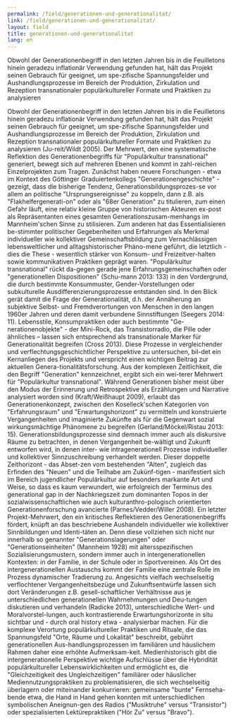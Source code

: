 ```yaml
---
permalink: /field/generationen-und-generationalitat/
link: /field/generationen-und-generationalitat/
layout: field
title: generationen-und-generationalitat
lang: en
---
```


Obwohl der Generationenbegriff in den letzten Jahren bis in die Feuilletons hinein geradezu inflationär Verwendung gefunden hat, hält das Projekt seinen Gebrauch für geeignet, um spe-zifische Spannungsfelder und Aushandlungsprozesse im Bereich der Produktion, Zirkulation und Rezeption transnationaler populärkultureller Formate und Praktiken zu analysieren
<!-- more -->

Obwohl der Generationenbegriff in den letzten Jahren bis in die Feuilletons hinein geradezu inflationär Verwendung gefunden hat, hält das Projekt seinen Gebrauch für geeignet, um spe-zifische Spannungsfelder und Aushandlungsprozesse im Bereich der Produktion, Zirkulation und Rezeption transnationaler populärkultureller Formate und Praktiken zu analysieren (Ju-reit/Wildt 2005). Der Mehrwert, den eine systematische Reflektion des Generationenbegriffs für "Populärkultur transnational" generiert, bewegt sich auf mehreren Ebenen und kommt in zahl-reichen Einzelprojekten zum Tragen. 
Zunächst haben neuere Forschungen - etwa im Kontext des Göttinger Graduiertenkollegs  "Generationengeschichte" - gezeigt, dass die bisherige Tendenz, Generationsbildungsprozes-se vor allem an politische "Ursprungsereignisse" zu koppeln, dann z.B. als "Flakhelfergenerati-on" oder als "68er Generation" zu titulieren, zum einen Gefahr läuft, eine relativ kleine Gruppe von historischen Akteuren ex-post als Repräsentanten eines gesamten Generationszusam-menhangs im Mannheim'schen Sinne zu stilisieren. Zum anderen hat das Essentialisieren be-stimmter politischer Gegebenheiten und Erfahrungen als Merkmal individueller wie kollektiver Gemeinschaftsbildung zum Vernachlässigen lebensweltlicher und alltagshistorischer Phäno-mene geführt, die letztlich - dies die These - wesentlich stärker von Konsum- und Freizeitver-halten sowie kommunikativen Praktiken geprägt waren. "Populärkultur transnational" rückt da-gegen gerade jene Erfahrungsgemeinschaften oder "generationellen Dispositionen" (Schu-mann 2013: 133) in den Vordergrund, die durch bestimmte Konsummuster, Gender-Vorstellungen oder subkulturelle Ausdifferenzierungsprozesse entstanden sind. In den Blick gerät damit die Frage der Generationalität, d.h. der Annäherung an subjektive Selbst- und Fremdverortungen von Menschen in den langen 1960er Jahren und deren damit verbundene Sinnstiftungen (Seegers 2014: 11). Lebensstile, Konsumpraktiken oder auch bestimmte "Ge-nerationenobjekte" - der Mini-Rock, das Transistorradio, die Pille oder ähnliches – lassen sich entsprechend als transnationale Marker für Generationalität begreifen (Cross 2013). Diese Prozesse in vergleichender und verflechtungsgeschichtlicher Perspektive zu untersuchen, bil-det ein Kernanliegen des Projekts und verspricht einen wichtigen Beitrag zur aktuellen Genera-tionalitätsforschung.
Aus der komplexen Zeitlichkeit, die den Begriff "Generation" kennzeichnet, ergibt sich ein wei-terer Mehrwert für "Populärkultur transnational". Während Generationen bisher meist über den Modus der Erinnerung und Retrospektive als Erzählungen und Narrative analysiert worden sind (Kraft/Weißhaupt 2009), erlaubt das Generationenkonzept, zwischen den Koselleck'schen Kategorien von "Erfahrungsraum" und "Erwartungshorizont" zu vermitteln und konstruierte Vergangenheiten und imaginierte Zukünfte als für die Gegenwart sozial wirkungsmächtige Phänomene zu begreifen (Gerland/Möckel/Ristau 2013: 15). Generationsbildungsprozesse sind demnach immer auch als diskursive Räume zu betrachten, in denen Vergangenheit be-wältigt und Zukunft entworfen wird, in denen inter- wie intragenerationell Prozesse individueller und kollektiver Sinnzuschreibung verhandelt werden. Dieser doppelte Zeithorizont - das Abset-zen vom bestehenden "Alten", zugleich das Erfinden des "Neuen" und die Teilhabe am Zukünf-tigen - manifestiert sich im Bereich jugendlicher Populärkultur auf besonders markante Art und Weise, so dass es kaum verwundert, wie erfolgreich der Terminus des generational gap in der Nachkriegszeit zum dominanten Topos in der sozialwissenschaftlichen wie auch kulturanthro-pologisch orientierten Generationenforschung avancierte (Parnes/Vedder/Willer 2008).
Ein letzter Projekt-Mehrwert, den ein kritisches Reflektieren des Generationenbegriffs fördert, knüpft an das beschriebene Aushandeln individueller wie kollektiver Sinnbildungen und Identi-täten an. Denn diese vollziehen sich nicht nur innerhalb so genannter "Generationslagerungen" oder "Generationseinheiten" (Mannheim 1928) mit altersspezifischen Sozialisierungsmustern, sondern immer auch in intergenerationellen Kontexten: in der Familie, in der Schule oder in Sportvereinen. Als Ort des intergenerationellen Austauschs kommt der Familie eine zentrale Rolle im Prozess dynamischer Tradierung zu. Angesichts vielfach wechselseitig verflochtener Vergangenheitsbezüge und Zukunftsentwürfe lassen sich dort Veränderungen z.B. gesell-schaftlicher Verhältnisse aus je unterschiedlichen generationellen Wahrnehmungen und Deu-tungen diskutieren und verhandeln (Radicke 2013), unterschiedliche Wert- und Moralvorstel-lungen, auch kontrastierende Erwartungshorizonte in situ sichtbar und - durch oral history etwa - analysierbar machen. Für die komplexe Verortung populärkultureller Praktiken und Rituale, die das Spannungsfeld "Orte, Räume und Lokalität" beschreibt, gebührt generationellen Aus-handlungsprozessen im familiären und häuslichem Rahmen daher eine erhöhte Aufmerksam-keit. Medienhistorisch gibt die intergenerationelle Perspektive wichtige Aufschlüsse über die Hybridität populärkultureller Lebenswirklichkeiten und ermöglicht es, die "Gleichzeitigkeit des Ungleichzeitigen" familiärer oder häuslicher Mediennutzungspraktiken zu problematisieren, die sich wechselseitig überlagern oder miteinander konkurrieren: gemeinsame "bunte" Fernseha-bende etwa, die Hand in Hand gehen konnten mit unterschiedlichen symbolischen Aneignun-gen des Radios ("Musiktruhe" versus "Transistor") oder spezialisierten Lektürepraktiken ("Hör Zu" versus "Bravo"). 

